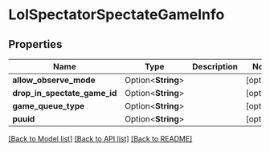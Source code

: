# LolSpectatorSpectateGameInfo

## Properties

Name | Type | Description | Notes
------------ | ------------- | ------------- | -------------
**allow_observe_mode** | Option<**String**> |  | [optional]
**drop_in_spectate_game_id** | Option<**String**> |  | [optional]
**game_queue_type** | Option<**String**> |  | [optional]
**puuid** | Option<**String**> |  | [optional]

[[Back to Model list]](../README.md#documentation-for-models) [[Back to API list]](../README.md#documentation-for-api-endpoints) [[Back to README]](../README.md)


